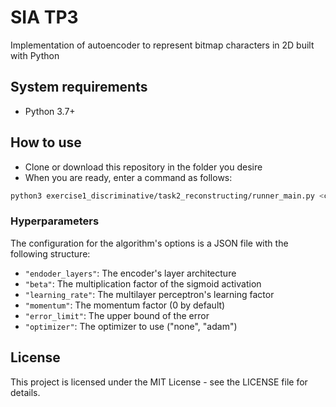 # SIA TP3

Implementation of autoencoder to represent bitmap characters in 2D built with Python

## System requirements

* Python 3.7+

## How to use

* Clone or download this repository in the folder you desire
* When you are ready, enter a command as follows:
```sh
python3 exercise1_discriminative/task2_reconstructing/runner_main.py <config.json> <output_file.csv> [<noise_level> [<training_level>]]
```

### Hyperparameters

The configuration for the algorithm's options is a JSON file with the following structure:

* `"endoder_layers"`: The encoder's layer architecture
* `"beta"`: The multiplication factor of the sigmoid activation
* `"learning_rate"`: The multilayer perceptron's learning factor
* `"momentum"`: The momentum factor (0 by default)
* `"error_limit"`: The upper bound of the error
* `"optimizer"`: The optimizer to use ("none", "adam")

## License

This project is licensed under the MIT License - see the LICENSE file for details.
